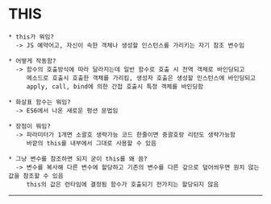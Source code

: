 THIS
===

    * this가 뭐임?
      -> JS 예약어고, 자신이 속한 객체나 생성할 인스턴스를 가리키는 자기 참조 변수임

    * 어떻게 작동함?
      -> 함수의 호출방식에 따라 달라지는데 일반 함수로 호출 시 전역 객체로 바인딩되고
         메소드로 호출시 호출한 객체를 가리킴, 생성자 호출은 생성할 인스턴스에 바인딩되고
         apply, call, bind에 의한 간접 호출시 특정 객체를 바인딩함

    * 화살표 함수는 뭐임?
      -> ES6에서 나온 새로운 펑션 문법임
    
    * 장점이 뭐임?
      -> 파라미터가 1개면 소괄호 생략가능 코드 한줄이면 중괄호랑 리턴도 생략가능함
         바깥의 this를 내부에서 그대로 사용할 수 있음 

    * 그냥 변수를 참조하면 되지 굳이 this를 왜 씀?
      -> 변수를 복사해 다른 변수에 할당하고 기존의 변수를 다른 갚으로 덮어씌우면 원치 않는 값을 참조할 수 있음
         this의 값은 런타임에 결정됨 함수가 호출되기 전가지는 할당되지 않음

---

